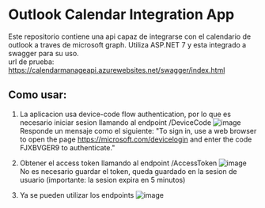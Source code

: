 # Outlook Calendar Integration App

Este repositorio contiene una api capaz de integrarse con el calendario de outlook a traves de microsoft graph. Utiliza ASP.NET 7 y esta integrado a swagger para su uso.  
url de prueba: https://calendarmanageapi.azurewebsites.net/swagger/index.html

## Como usar: 
1. La aplicacion usa device-code flow authentication, por lo que es necesario iniciar sesion llamando al endpoint /DeviceCode 
![image](https://github.com/juancc1001/OutlookCalendarApiIntegration/assets/52534704/00b3094b-bd53-4938-bb8a-74808611cb23)
Responde un mensaje como el siguiente: 
  "To sign in, use a web browser to open the page https://microsoft.com/devicelogin and enter the code FJXBVGER9 to authenticate."

2. Obtener el access token llamando al endpoint /AccessToken 
![image](https://github.com/juancc1001/OutlookCalendarApiIntegration/assets/52534704/9ffa474e-ed4d-4724-8b90-6e736fd5fb58)
No es necesario guardar el token, queda guardado en la sesion de usuario (importante: la sesion expira en 5 minutos)

3. Ya se pueden utilizar los endpoints 
![image](https://github.com/juancc1001/OutlookCalendarApiIntegration/assets/52534704/5e5e5cbc-a196-4833-a409-8694a6db5e25)
